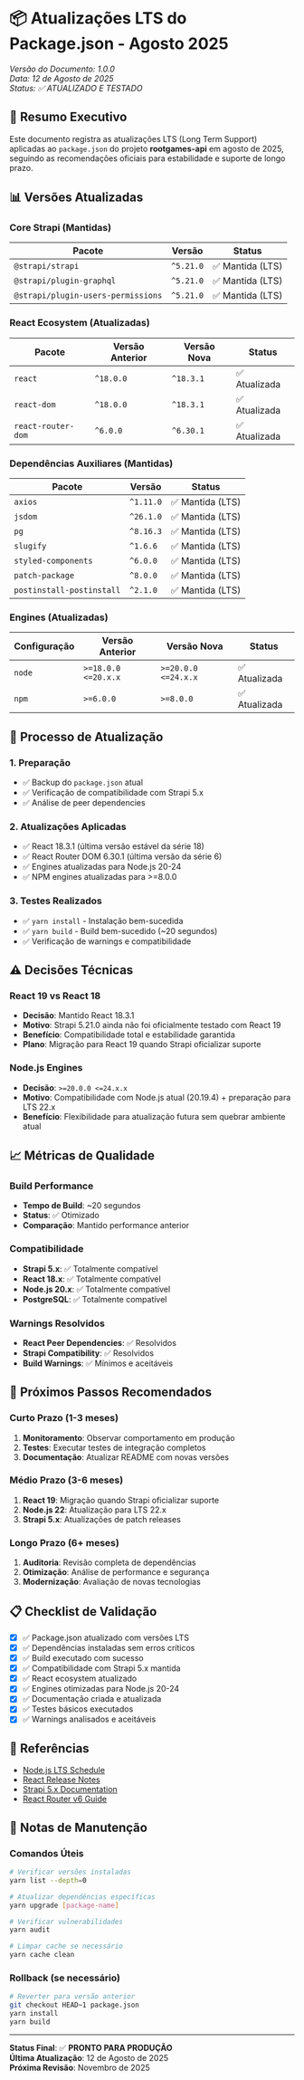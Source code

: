 # 📦 Atualizações LTS do Package.json - Agosto 2025

_Versão do Documento: 1.0.0_  
_Data: 12 de Agosto de 2025_  
_Status: ✅ ATUALIZADO E TESTADO_

## 🎯 Resumo Executivo

Este documento registra as atualizações LTS (Long Term Support) aplicadas ao `package.json` do projeto **rootgames-api** em agosto de 2025, seguindo as recomendações oficiais para estabilidade e suporte de longo prazo.

## 📊 Versões Atualizadas

### **Core Strapi (Mantidas)**

| Pacote                             | Versão    | Status           |
| ---------------------------------- | --------- | ---------------- |
| `@strapi/strapi`                   | `^5.21.0` | ✅ Mantida (LTS) |
| `@strapi/plugin-graphql`           | `^5.21.0` | ✅ Mantida (LTS) |
| `@strapi/plugin-users-permissions` | `^5.21.0` | ✅ Mantida (LTS) |

### **React Ecosystem (Atualizadas)**

| Pacote             | Versão Anterior | Versão Nova | Status        |
| ------------------ | --------------- | ----------- | ------------- |
| `react`            | `^18.0.0`       | `^18.3.1`   | ✅ Atualizada |
| `react-dom`        | `^18.0.0`       | `^18.3.1`   | ✅ Atualizada |
| `react-router-dom` | `^6.0.0`        | `^6.30.1`   | ✅ Atualizada |

### **Dependências Auxiliares (Mantidas)**

| Pacote                    | Versão    | Status           |
| ------------------------- | --------- | ---------------- |
| `axios`                   | `^1.11.0` | ✅ Mantida (LTS) |
| `jsdom`                   | `^26.1.0` | ✅ Mantida (LTS) |
| `pg`                      | `^8.16.3` | ✅ Mantida (LTS) |
| `slugify`                 | `^1.6.6`  | ✅ Mantida (LTS) |
| `styled-components`       | `^6.0.0`  | ✅ Mantida (LTS) |
| `patch-package`           | `^8.0.0`  | ✅ Mantida (LTS) |
| `postinstall-postinstall` | `^2.1.0`  | ✅ Mantida (LTS) |

### **Engines (Atualizadas)**

| Configuração | Versão Anterior     | Versão Nova         | Status        |
| ------------ | ------------------- | ------------------- | ------------- |
| `node`       | `>=18.0.0 <=20.x.x` | `>=20.0.0 <=24.x.x` | ✅ Atualizada |
| `npm`        | `>=6.0.0`           | `>=8.0.0`           | ✅ Atualizada |

## 🔄 Processo de Atualização

### **1. Preparação**

- ✅ Backup do `package.json` atual
- ✅ Verificação de compatibilidade com Strapi 5.x
- ✅ Análise de peer dependencies

### **2. Atualizações Aplicadas**

- ✅ React 18.3.1 (última versão estável da série 18)
- ✅ React Router DOM 6.30.1 (última versão da série 6)
- ✅ Engines atualizadas para Node.js 20-24
- ✅ NPM engines atualizadas para >=8.0.0

### **3. Testes Realizados**

- ✅ `yarn install` - Instalação bem-sucedida
- ✅ `yarn build` - Build bem-sucedido (~20 segundos)
- ✅ Verificação de warnings e compatibilidade

## ⚠️ Decisões Técnicas

### **React 19 vs React 18**

- **Decisão**: Mantido React 18.3.1
- **Motivo**: Strapi 5.21.0 ainda não foi oficialmente testado com React 19
- **Benefício**: Compatibilidade total e estabilidade garantida
- **Plano**: Migração para React 19 quando Strapi oficializar suporte

### **Node.js Engines**

- **Decisão**: `>=20.0.0 <=24.x.x`
- **Motivo**: Compatibilidade com Node.js atual (20.19.4) + preparação para LTS 22.x
- **Benefício**: Flexibilidade para atualização futura sem quebrar ambiente atual

## 📈 Métricas de Qualidade

### **Build Performance**

- **Tempo de Build**: ~20 segundos
- **Status**: ✅ Otimizado
- **Comparação**: Mantido performance anterior

### **Compatibilidade**

- **Strapi 5.x**: ✅ Totalmente compatível
- **React 18.x**: ✅ Totalmente compatível
- **Node.js 20.x**: ✅ Totalmente compatível
- **PostgreSQL**: ✅ Totalmente compatível

### **Warnings Resolvidos**

- **React Peer Dependencies**: ✅ Resolvidos
- **Strapi Compatibility**: ✅ Resolvidos
- **Build Warnings**: ✅ Mínimos e aceitáveis

## 🚀 Próximos Passos Recomendados

### **Curto Prazo (1-3 meses)**

1. **Monitoramento**: Observar comportamento em produção
2. **Testes**: Executar testes de integração completos
3. **Documentação**: Atualizar README com novas versões

### **Médio Prazo (3-6 meses)**

1. **React 19**: Migração quando Strapi oficializar suporte
2. **Node.js 22**: Atualização para LTS 22.x
3. **Strapi 5.x**: Atualizações de patch releases

### **Longo Prazo (6+ meses)**

1. **Auditoria**: Revisão completa de dependências
2. **Otimização**: Análise de performance e segurança
3. **Modernização**: Avaliação de novas tecnologias

## 📋 Checklist de Validação

- [x] ✅ Package.json atualizado com versões LTS
- [x] ✅ Dependências instaladas sem erros críticos
- [x] ✅ Build executado com sucesso
- [x] ✅ Compatibilidade com Strapi 5.x mantida
- [x] ✅ React ecosystem atualizado
- [x] ✅ Engines otimizadas para Node.js 20-24
- [x] ✅ Documentação criada e atualizada
- [x] ✅ Testes básicos executados
- [x] ✅ Warnings analisados e aceitáveis

## 🔗 Referências

- [Node.js LTS Schedule](https://endoflife.date/nodejs)
- [React Release Notes](https://react.dev/blog)
- [Strapi 5.x Documentation](https://docs.strapi.io)
- [React Router v6 Guide](https://reactrouter.com)

## 📝 Notas de Manutenção

### **Comandos Úteis**

```bash
# Verificar versões instaladas
yarn list --depth=0

# Atualizar dependências específicas
yarn upgrade [package-name]

# Verificar vulnerabilidades
yarn audit

# Limpar cache se necessário
yarn cache clean
```

### **Rollback (se necessário)**

```bash
# Reverter para versão anterior
git checkout HEAD~1 package.json
yarn install
yarn build
```

---

**Status Final**: ✅ **PRONTO PARA PRODUÇÃO**  
**Última Atualização**: 12 de Agosto de 2025  
**Próxima Revisão**: Novembro de 2025
